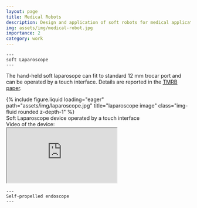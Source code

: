 ```yaml
---
layout: page
title: Medical Robots
description: Design and application of soft robots for medical applications
img: assets/img/medical-robot.jpg
importance: 2
category: work
---
```


    ---
    soft Laparoscope
    ---
The hand-held soft laparosope can fit to standard 12 mm trocar port and can be operated by a touch interface. Details are reported in the [TMRB paper](/assets/pdf/Shi_TMRB_2024.pdf).
<div class="row">
    <div class="col-sm mt-3 mt-md-0">
        {% include figure.liquid loading="eager" path="assets/img/laparoscope.jpg" title="laparoscope image" class="img-fluid rounded z-depth-1" %}
    </div>
</div>
<div class="caption">
    Soft Laparoscope device operated by a touch interface
</div>
Video of the device: 
<div class="embed-responsive embed-responsive-16by9">
  <iframe class="embed-responsive-item" src="https://www.youtube.com//embed/hYeNnAxgLZA" allowfullscreen></iframe>
</div>


    ---
    Self-propelled endoscope
    ---
